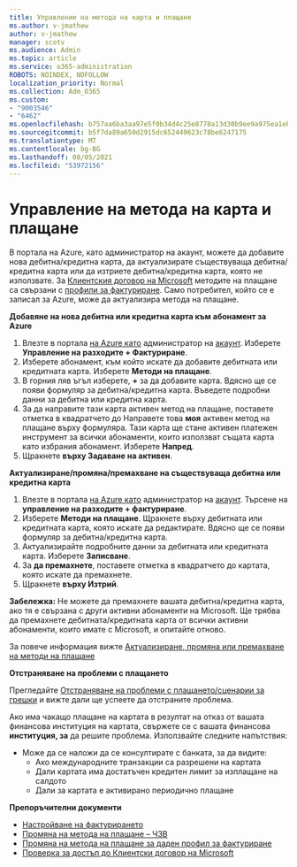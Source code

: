 ```yaml
---
title: Управление на метода на карта и плащане
ms.author: v-jmathew
author: v-jmathew
manager: scotv
ms.audience: Admin
ms.topic: article
ms.service: o365-administration
ROBOTS: NOINDEX, NOFOLLOW
localization_priority: Normal
ms.collection: Adm_O365
ms.custom:
- "9003546"
- "6462"
ms.openlocfilehash: b757aa6ba3aa97e5f0b34d4c25e8778a13d30b9ee9a975ea1eb28a6afba4f8c7
ms.sourcegitcommit: b5f7da89a650d2915dc652449623c78be6247175
ms.translationtype: MT
ms.contentlocale: bg-BG
ms.lasthandoff: 08/05/2021
ms.locfileid: "53972156"
---
```

# <a name="manage-card-and-payment-method"></a>Управление на метода на карта и плащане

В портала на Azure, като администратор на акаунт, можете да добавите нова дебитна/кредитна карта, да актуализирате съществуваща дебитна/кредитна карта или да изтриете дебитна/кредитна карта, която не използвате. За [Клиентския договор на Microsoft](https://docs.microsoft.com/azure/billing/billing-how-to-change-credit-card?WT.mc_id=Portal-Microsoft_Azure_Support#check-access-to-a-microsoft-customer-agreement) методите на плащане са свързани с [профили за фактуриране](https://docs.microsoft.com/azure/billing/billing-how-to-change-credit-card?WT.mc_id=Portal-Microsoft_Azure_Support#change-payment-method-for-a-billing-profile). Само потребител, който се е записал за Azure, може да актуализира метода на плащане.

**Добавяне на нова дебитна или кредитна карта към абонамент за Azure**

1. Влезте в портала [на Azure като](https://ms.portal.azure.com/) администратор на [акаунт](https://docs.microsoft.com/azure/cost-management-billing/manage/billing-subscription-transfer?WT.mc_id=Portal-Microsoft_Azure_Support#whoisaa). Изберете **Управление на разходите + Фактуриране**.
2. Изберете абонамент, към който искате да добавите дебитната или кредитната карта. Изберете **Методи на плащане**.
3. В горния ляв ъгъл изберете, **+** за да добавите карта. Вдясно ще се появи формуляр за дебитна/кредитна карта. Въведете подробни данни за дебитна или кредитна карта.
4. За да направите тази карта активен метод на плащане, поставете отметка в квадратчето до Направете това **моя** активен метод на плащане върху формуляра. Тази карта ще стане активен платежен инструмент за всички абонаменти, които използват същата карта като избрания абонамент. Изберете **Напред**.
5. Щракнете **върху Задаване на активен**. 
 
**Актуализиране/промяна/премахване на съществуваща дебитна или кредитна карта**

1.  Влезте в портала [на Azure като](https://portal.azure.com/) администратор на [акаунт](https://docs.microsoft.com/azure/billing/billing-subscription-transfer?WT.mc_id=Portal-Microsoft_Azure_Support#whoisaa). Търсене на **управление на разходите + фактуриране**.
2.  Изберете **Методи на плащане**. Щракнете върху дебитната или кредитната карта, която искате да редактирате. Вдясно ще се появи формуляр за дебитна/кредитна карта.
3.  Актуализирайте подробните данни за дебитната или кредитната карта. Изберете **Записване**.
4.  За **да премахнете**, поставете отметка в квадратчето до картата, която искате да премахнете.
5.  Щракнете **върху Изтрий**.

**Забележка:** Не можете да премахнете вашата дебитна/кредитна карта, ако тя е свързана с други активни абонаменти на Microsoft. Ще трябва да премахнете дебитната/кредитната карта от всички активни абонаменти, които имате с Microsoft, и опитайте отново.

За повече информация вижте [Актуализиране, промяна или премахване на методи на плащане](https://docs.microsoft.com/azure/billing/billing-how-to-change-credit-card?WT.mc_id=Portal-Microsoft_Azure_Support)

**Отстраняване на проблеми с плащането**

Прегледайте [Отстраняване на проблеми с плащането/сценарии за грешки](https://docs.microsoft.com/azure/cost-management-billing/manage/billing-troubleshoot-azure-payment-issues) и вижте дали ще успеете да отстраните проблема.

Ако има чакащо плащане на картата в резултат на отказ от вашата финансова институция на картата, свържете се с вашата финансова **институция, за** да решите проблема. Използвайте следните напътствия:

- Може да се наложи да се консултирате с банката, за да видите: 
    - Ако международните транзакции са разрешени на картата
    - Дали картата има достатъчен кредитен лимит за изплащане на салдото
    - Дали за картата е активирано периодично плащане

**Препоръчителни документи**

- [Настройване на фактурирането](https://docs.microsoft.com/azure/cost-management-billing/manage/pay-by-invoice)
- [Промяна на метода на плащане – ЧЗВ](https://docs.microsoft.com/azure/cost-management-billing/manage/change-credit-card?WT.mc_id=Portal-Microsoft_Azure_Support#frequently-asked-questions)
- [Промяна на метода на плащане за даден профил за фактуриране](https://docs.microsoft.com/azure/cost-management-billing/manage/change-credit-card?WT.mc_id=Portal-Microsoft_Azure_Support#change-payment-method-for-a-billing-profile)
- [Проверка за достъп до Клиентски договор на Microsoft](https://docs.microsoft.com/azure/cost-management-billing/manage/change-credit-card?WT.mc_id=Portal-Microsoft_Azure_Support#check-access-to-a-microsoft-customer-agreement)
